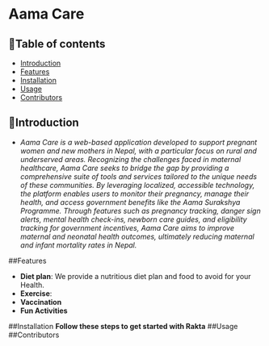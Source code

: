 # Aama Care

## 📝Table of contents
- [Introduction](#introduction)
- [Features](#features)
- [Installation](#installation)
- [Usage](#usage)
- [Contributors](#contributors)

## 📖Introduction
- *Aama Care is a web-based application developed to support pregnant women and new mothers in Nepal, with a particular focus on rural and underserved areas. Recognizing the challenges faced in maternal healthcare, Aama Care seeks to bridge the gap by providing a comprehensive suite of tools and services tailored to the unique needs of these communities. By leveraging localized, accessible technology, the platform enables users to monitor their pregnancy, manage their health, and access government benefits like the Aama Surakshya Programme. Through features such as pregnancy tracking, danger sign alerts, mental health check-ins, newborn care guides, and eligibility tracking for government incentives, Aama Care aims to improve maternal and neonatal health outcomes, ultimately reducing maternal and infant mortality rates in Nepal.*

##Features
- **Diet plan**: We provide a nutritious diet plan and food to avoid for your Health.
- **Exercise**: 
- **Vaccination**
- **Fun Activities**

##Installation
**Follow these steps to get started with Rakta**
##Usage
##Contributors
